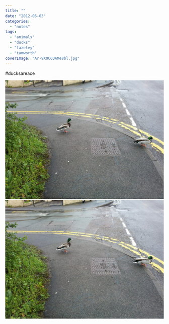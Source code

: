 ```yaml
---
title: ""
date: "2012-05-03"
categories: 
  - "notes"
tags: 
  - "animals"
  - "ducks"
  - "fazeley"
  - "tamworth"
coverImage: "Ar-9X0CCQAMe8bl.jpg"
---
```


#ducksareace

[![](images/Ar-9X0CCQAMe8bl-1024x768.jpg)](images/Ar-9X0CCQAMe8bl.jpg)
[![](images/Ar-9X0CCQAMe8bl-1024x768.jpg)](images/Ar-9X0CCQAMe8bl.jpg)
